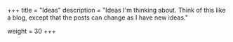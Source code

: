 +++
title = "Ideas"
description = "Ideas I'm thinking about.  Think of this like a blog, except that the posts can change as I have new ideas."

weight = 30
+++
